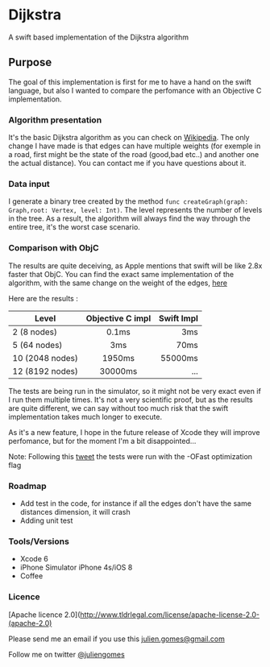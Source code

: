# Dijkstra

A swift based implementation of the Dijkstra algorithm

## Purpose

The goal of this implementation is first for me to have a hand on the swift language, but also I wanted to compare the perfomance with an Objective C implementation.

### Algorithm presentation

It's the basic Dijkstra algorithm as you can check on [Wikipedia](http://en.wikipedia.org/wiki/Dijkstra's_algorithm). The only change I have made is that edges can have multiple weights (for exemple in a road, first might be the state of the road (good,bad etc..) and another one the actual distance).
You can contact me if you have questions about it.

### Data input

I generate a binary tree created by the method `func createGraph(graph: Graph,root: Vertex, level: Int)`. The level represents the number of levels in the tree.
As a result, the algorithm will always find the way through the entire tree, it's the worst case scenario.

### Comparison with ObjC

The results are quite deceiving, as Apple mentions that swift will be like 2.8x faster that ObjC. You can find the exact same implementation of the algorithm, with the same change on the weight of the edges, [here](https://github.com/juliengomes/Dijkstra-Objc)

Here are the results :

| Level        | Objective C impl           | Swift Impl  |
| ------------- |:-------------:| -----:|
| 2 (8 nodes)      | 0.1ms | 3ms |
| 5 (64 nodes)     | 3ms      |   70ms |
| 10 (2048 nodes) | 1950ms      |    55000ms |
| 12 (8192 nodes) | 30000ms      |    ... |

The tests are being run in the simulator, so it might not be very exact even if I run them multiple times. It's not a very scientific proof, but as the results are quite different, we can say without too much risk that the swift implementation takes much longer to execute.

As it's a new feature, I hope in the future release of Xcode they will improve perfomance, but for the moment I'm a bit disappointed...

Note: Following this [tweet](https://twitter.com/SwiftDevs/status/474988521623916544) the tests were run with the -OFast optimization flag

### Roadmap

* Add test in the code, for instance if all the edges don't have the same distances dimension, it will crash
* Adding unit test

### Tools/Versions

* Xcode 6
* iPhone Simulator iPhone 4s/iOS 8
* Coffee

### Licence

[Apache licence 2.0](http://www.tldrlegal.com/license/apache-license-2.0-(apache-2.0)

Please send me an email if you use this julien.gomes@gmail.com

Follow me on twitter [@juliengomes](https://twitter.com/juliengomes)
